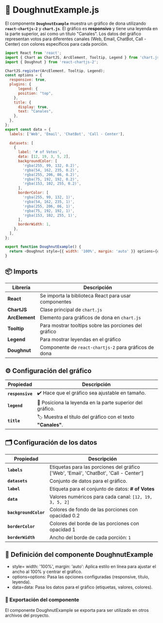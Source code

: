 # 🍩 DoughnutExample.js

El componente **`DoughnutExample`** muestra un gráfico de dona utilizando **`react-chartjs-2`** y **`chart.js`**. El gráfico es **responsivo** y tiene una leyenda en la parte superior, así como un título "Canales". Los datos del gráfico representan votos para diferentes canales (Web, Email, ChatBot, Call - Center) con colores específicos para cada porción.

```js
import React from 'react';
import { Chart as ChartJS, ArcElement, Tooltip, Legend } from 'chart.js';
import { Doughnut } from 'react-chartjs-2';

ChartJS.register(ArcElement, Tooltip, Legend);
const options = {
  responsive: true,
  plugins: {
      legend: {
      position: "top",
    },
    title: {
      display: true,
      text: "Canales",
    },
  },
};
export const data = {
  labels: ['Web', 'Email', 'ChatBot', 'Call - Center'],
  
  datasets: [
    {
      label: '# of Votes',
      data: [12, 19, 3, 5, 2],
      backgroundColor: [
        'rgba(255, 99, 132, 0.2)',
        'rgba(54, 162, 235, 0.2)',
        'rgba(255, 206, 86, 0.2)',
        'rgba(75, 192, 192, 0.2)',
        'rgba(153, 102, 255, 0.2)',
      ],
      borderColor: [
        'rgba(255, 99, 132, 1)',
        'rgba(54, 162, 235, 1)',
        'rgba(255, 206, 86, 1)',
        'rgba(75, 192, 192, 1)',
        'rgba(153, 102, 255, 1)',
      ],
      borderWidth: 1,
    },
  ],
};

export function DoughnutExample() {
  return <Doughnut style={{ width: '100%', margin: 'auto' }} options={options} data={data} />;
}
```

## 📦 Imports

| Librería           | Descripción                                          |
|--------------------|------------------------------------------------------|
| **React**          | Se importa la biblioteca React para usar componentes |
| **ChartJS**        | Clase principal de `chart.js`                        |
| **ArcElement**     | Elemento para gráficos de dona en `chart.js`         |
| **Tooltip**        | Para mostrar tooltips sobre las porciones del gráfico|
| **Legend**         | Para mostrar leyendas en el gráfico                  |
| **Doughnut**       | Componente de `react-chartjs-2` para gráficos de dona|

## ⚙️ Configuración del gráfico

| Propiedad             | Descripción                                                  |
|-----------------------|--------------------------------------------------------------|
| **`responsive`**      | ✔️ Hace que el gráfico sea ajustable en tamaño.              |
| **`legend`**         | 📍 Posiciona la leyenda en la parte superior del gráfico.   |
| **`title`**          | 🏷️ Muestra el título del gráfico con el texto **"Canales"**. |

## 🗂️ Configuración de los datos

| Propiedad             | Descripción                                                  |
|-----------------------|--------------------------------------------------------------|
| **`labels`**          | Etiquetas para las porciones del gráfico ['Web', 'Email', 'ChatBot', 'Call - Center'] |
| **`datasets`**        | Conjunto de datos para el gráfico.                            |
| **`label`**           | Etiqueta para el conjunto de datos: **# of Votes**            |
| **`data`**            | Valores numéricos para cada canal: `[12, 19, 3, 5, 2]`       |
| **`backgroundColor`** | Colores de fondo de las porciones con opacidad 0.2            |
| **`borderColor`**     | Colores del borde de las porciones con opacidad 1             |
| **`borderWidth`**     | Ancho del borde de cada porción: `1`                          |


## 🎨 Definición del componente DoughnutExample

- style= width: '100%', margin: 'auto': Aplica estilo en línea para ajustar el ancho al 100% y centrar el gráfico.
- options=options: Pasa las opciones configuradas (responsive, título, leyenda).
- data=data: Pasa los datos para el gráfico (etiquetas, valores, colores).


### 🚀 Exportación del componente

El componente DoughnutExample se exporta para ser utilizado en otros archivos del proyecto.